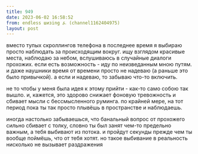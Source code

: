 ```yaml
---
title: 949
date: 2023-06-02 16:58:52
from: endless шизing ⍼ (channel1162404975)
layout: post
---
```


вместо тупых скроллингов телефона в последнее время я выбираю просто наблюдать за происходящим вокруг. ищу взглядом красивые места, наблюдаю за небом, вслушиваюсь в случайные диалоги прохожих. если есть возможность - иду по неизведанным мною путям.
и даже наушники время от времени просто не надеваю (а раньше это было привычкой). а если и надеваю, то забываю что-то включить.

не то чтобы у меня была идея к этому прийти - как-то само собою так вышло. и, кажется, это здорово снижает фоновую тревожность и сбивает мысли с бессмысленного руминга. по крайней мере, на тот период пока ты так просто плывёшь в пространстве и наблюдаешь.

иногда настолько забываешься, что банальный вопрос от прохожего сильно сбивает с толку, словно ты был занят чем-то предельно важным, а тебя выбивают из потока. и пройдут секунды прежде чем ты вообще поймёшь, что от тебя хотят. но такое выбивание в реальность нисколько не вызывает раздражения
